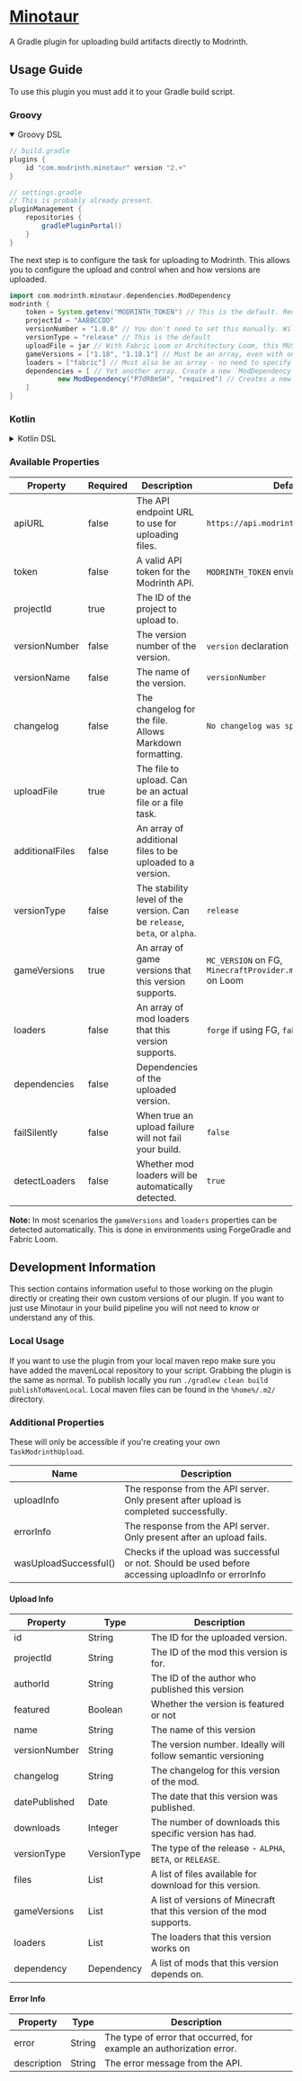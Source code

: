 # [Minotaur](https://plugins.gradle.org/plugin/com.modrinth.minotaur)

A Gradle plugin for uploading build artifacts directly to Modrinth.

## Usage Guide

To use this plugin you must add it to your Gradle build script.

### Groovy

<details open="open"><summary>Groovy DSL</summary>

```groovy
// build.gradle
plugins {
    id "com.modrinth.minotaur" version "2.+"
}

// settings.gradle
// This is probably already present.
pluginManagement {
    repositories {
        gradlePluginPortal()
    }
}
```

The next step is to configure the task for uploading to Modrinth. This allows you to configure the upload and control when and how versions are uploaded.

```groovy
import com.modrinth.minotaur.dependencies.ModDependency
modrinth {
    token = System.getenv("MODRINTH_TOKEN") // This is the default. Remember to have the MODRINTH_TOKEN environment variable set or else this will fail, or set it to whatever you want - just make sure it stays private!
    projectId = "AABBCCDD"
    versionNumber = "1.0.0" // You don't need to set this manually. Will fail if Modrinth has this version already
    versionType = "release" // This is the default
    uploadFile = jar // With Fabric Loom or Architectury Loom, this MUST be set to `remapJar` instead of `jar`!
    gameVersions = ["1.18", "1.18.1"] // Must be an array, even with only one version
    loaders = ["fabric"] // Must also be an array - no need to specify this if you're using Fabric Loom or ForgeGradle
    dependencies = [ // Yet another array. Create a new `ModDependency` or `VersionDependency` with two strings - the ID and the scope
            new ModDependency("P7dR8mSH", "required") // Creates a new required dependency on Fabric API
    ]
}
```

</details>

### Kotlin

<details><summary>Kotlin DSL</summary>

```kotlin
// build.gradle.kts
plugins {
    id("com.modrinth.minotaur") version "2.+"
}


// settings.gradle.kts
// This is probably already present.
pluginManagement {
    repositories {
        gradlePluginPortal()
    }
}
```

The next step is to create a new task for uploading to Modrinth. This task allows you to configure the upload and control when and how versions are uploaded.

```kotlin
import com.modrinth.minotaur.dependencies.ModDependency
modrinth {
    token.set(System.getenv("MODRINTH_TOKEN")) // This is the default. Remember to have the MODRINTH_TOKEN environment variable set or else this will fail, or set it to whatever you want - just make sure it stays private!
    projectId.set("AABBCCDD")
    versionNumber.set("1.0.0") // You don't need to set this manually. Will fail if Modrinth has this version already
    versionType.set("release") // This is the default
    uploadFile.set(jar) // With Fabric Loom or Architectury Loom, this MUST be set to `remapJar` instead of `jar`!
    gameVersions.addAll(arrayOf("1.18", "1.18.1")) // Must be an array, even with only one version
    loaders.add("fabric") // Must also be an array - no need to specify this if you're using Fabric Loom or ForgeGradle
    dependencies.set( // Yet another array. Create a new `ModDependency` or `VersionDependency` with two strings - the ID and the scope
        mutableListOf(
            ModDependency("P7dR8mSH", "required") // Creates a new required dependency on Fabric API
        )
    )
}
```

</details>

### Available Properties

| Property        | Required | Description                                                               | Default                                                            |
|-----------------|----------|---------------------------------------------------------------------------|--------------------------------------------------------------------|
| apiURL          | false    | The API endpoint URL to use for uploading files.                          | `https://api.modrinth.com/v2`                                      |
| token           | false    | A valid API token for the Modrinth API.                                   | `MODRINTH_TOKEN` environment variable                              |
| projectId       | true     | The ID of the project to upload to.                                       |                                                                    |
| versionNumber   | false    | The version number of the version.                                        | `version` declaration                                              |
| versionName     | false    | The name of the version.                                                  | `versionNumber`                                                    |
| changelog       | false    | The changelog for the file. Allows Markdown formatting.                   | `No changelog was specified.`                                      |
| uploadFile      | true     | The file to upload. Can be an actual file or a file task.                 |                                                                    |
| additionalFiles | false    | An array of additional files to be uploaded to a version.                 |                                                                    |
| versionType     | false    | The stability level of the version. Can be `release`, `beta`, or `alpha`. | `release`                                                          |
| gameVersions    | true     | An array of game versions that this version supports.                     | `MC_VERSION` on FG, `MinecraftProvider.minecraftVersion()` on Loom |
| loaders         | false    | An array of mod loaders that this version supports.                       | `forge` if using FG, `fabric` if using Loom                        |
| dependencies    | false    | Dependencies of the uploaded version.                                     |                                                                    |
| failSilently    | false    | When true an upload failure will not fail your build.                     | `false`                                                            |
| detectLoaders   | false    | Whether mod loaders will be automatically detected.                       | `true`                                                             |

**Note:** In most scenarios the `gameVersions` and `loaders` properties can be detected automatically. This is done in environments using ForgeGradle and Fabric Loom.

## Development Information

This section contains information useful to those working on the plugin directly or creating their own custom versions of our plugin. If you want to just use Minotaur in your build pipeline you will not need to know or understand any of this.

### Local Usage

If you want to use the plugin from your local maven repo make sure you have added the mavenLocal repository to your script. Grabbing the plugin is the same as normal. To publish locally you run `./gradlew clean build publishToMavenLocal`. Local maven files can be found in the `%home%/.m2/` directory.

### Additional Properties

These will only be accessible if you're creating your own `TaskModrinthUpload`.

| Name                  | Description                                                                                         |
|-----------------------|-----------------------------------------------------------------------------------------------------|
| uploadInfo            | The response from the API server. Only present after upload is completed successfully.              |
| errorInfo             | The response from the API server. Only present after an upload fails.                               |
| wasUploadSuccessful() | Checks if the upload was successful or not. Should be used before accessing uploadInfo or errorInfo |

#### Upload Info

| Property      | Type        | Description                                                            |
|---------------|-------------|------------------------------------------------------------------------|
| id            | String      | The ID for the uploaded version.                                       |
| projectId     | String      | The ID of the mod this version is for.                                 |
| authorId      | String      | The ID of the author who published this version                        |
| featured      | Boolean     | Whether the version is featured or not                                 |
| name          | String      | The name of this version                                               |
| versionNumber | String      | The version number. Ideally will follow semantic versioning            |
| changelog     | String      | The changelog for this version of the mod.                             |
| datePublished | Date        | The date that this version was published.                              |
| downloads     | Integer     | The number of downloads this specific version has had.                 |
| versionType   | VersionType | The type of the release - `ALPHA`, `BETA`, or `RELEASE`.               |
| files         | List        | A list of files available for download for this version.               |
| gameVersions  | List        | A list of versions of Minecraft that this version of the mod supports. |
| loaders       | List        | The loaders that this version works on                                 |
| dependency    | Dependency  | A list of mods that this version depends on.                           |

#### Error Info

| Property    | Type   | Description                                                          |
|-------------|--------|----------------------------------------------------------------------|
| error       | String | The type of error that occurred, for example an authorization error. |
| description | String | The error message from the API.                                      |
